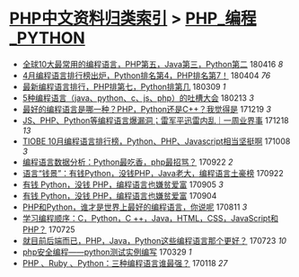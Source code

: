 [PHP中文资料归类索引](../README.md) > [PHP_编程_PYTHON](PHP_编程_PYTHON.md)
====
- [全球10大最常用的编程语言，PHP第五，Java第三，Python第二](http://jkwz.applinzi.com/ittc/7090394521735267339.html#%E5%85%A8%E7%90%8310%E5%A4%A7%E6%9C%80%E5%B8%B8%E7%94%A8%E7%9A%84%E7%BC%96%E7%A8%8B%E8%AF%AD%E8%A8%80%EF%BC%8CPHP%E7%AC%AC%E4%BA%94%EF%BC%8CJava%E7%AC%AC%E4%B8%89%EF%BC%8CPython%E7%AC%AC%E4%BA%8C) 180416 *8* 
- [4月编程语言排行榜出炉，Python排名第4，PHP排名第7！](http://jkwz.applinzi.com/ittc/7088079630374536208.html#4%E6%9C%88%E7%BC%96%E7%A8%8B%E8%AF%AD%E8%A8%80%E6%8E%92%E8%A1%8C%E6%A6%9C%E5%87%BA%E7%82%89%EF%BC%8CPython%E6%8E%92%E5%90%8D%E7%AC%AC4%EF%BC%8CPHP%E6%8E%92%E5%90%8D%E7%AC%AC7%EF%BC%81) 180404 *76* 
- [最新编程语言排行，PHP排第七，Python排第几](http://jkwz.applinzi.com/ittc/7078595689338897414.html#%E6%9C%80%E6%96%B0%E7%BC%96%E7%A8%8B%E8%AF%AD%E8%A8%80%E6%8E%92%E8%A1%8C%EF%BC%8CPHP%E6%8E%92%E7%AC%AC%E4%B8%83%EF%BC%8CPython%E6%8E%92%E7%AC%AC%E5%87%A0) 180309 *1* 
- [5种编程语言（java、python、c、js、php）的吐槽大会](http://jkwz.applinzi.com/ittc/7067728528420635655.html#5%E7%A7%8D%E7%BC%96%E7%A8%8B%E8%AF%AD%E8%A8%80%EF%BC%88java%E3%80%81python%E3%80%81c%E3%80%81js%E3%80%81php%EF%BC%89%E7%9A%84%E5%90%90%E6%A7%BD%E5%A4%A7%E4%BC%9A) 180213 *3* 
- [最好的编程语言是哪一种？PHP，Python还是C++？我觉得是](http://jkwz.applinzi.com/ittc/7048784132090364945.html#%E6%9C%80%E5%A5%BD%E7%9A%84%E7%BC%96%E7%A8%8B%E8%AF%AD%E8%A8%80%E6%98%AF%E5%93%AA%E4%B8%80%E7%A7%8D%EF%BC%9FPHP%EF%BC%8CPython%E8%BF%98%E6%98%AFC%2B%2B%EF%BC%9F%E6%88%91%E8%A7%89%E5%BE%97%E6%98%AF) 171219 *3* 
- [JS、PHP、Python等编程语言爆漏洞；雷军平迅雷内乱｜一周业界事](http://jkwz.applinzi.com/ittc/7048371977385935888.html#JS%E3%80%81PHP%E3%80%81Python%E7%AD%89%E7%BC%96%E7%A8%8B%E8%AF%AD%E8%A8%80%E7%88%86%E6%BC%8F%E6%B4%9E%EF%BC%9B%E9%9B%B7%E5%86%9B%E5%B9%B3%E8%BF%85%E9%9B%B7%E5%86%85%E4%B9%B1%EF%BD%9C%E4%B8%80%E5%91%A8%E4%B8%9A%E7%95%8C%E4%BA%8B) 171218 *13* 
- [TIOBE 10月编程语言排行榜，Python、PHP、Javascript相当坚挺啊](http://jkwz.applinzi.com/ittc/7022003937169900560.html#TIOBE+10%E6%9C%88%E7%BC%96%E7%A8%8B%E8%AF%AD%E8%A8%80%E6%8E%92%E8%A1%8C%E6%A6%9C%EF%BC%8CPython%E3%80%81PHP%E3%80%81Javascript%E7%9B%B8%E5%BD%93%E5%9D%9A%E6%8C%BA%E5%95%8A) 171008 *3* 
- [编程语言数据分析：Python最吃香，php最招骂？](http://jkwz.applinzi.com/ittc/7016079221930329105.html#%E7%BC%96%E7%A8%8B%E8%AF%AD%E8%A8%80%E6%95%B0%E6%8D%AE%E5%88%86%E6%9E%90%EF%BC%9APython%E6%9C%80%E5%90%83%E9%A6%99%EF%BC%8Cphp%E6%9C%80%E6%8B%9B%E9%AA%82%EF%BC%9F) 170922 *2* 
- [语言“钱景”：有钱Python，没钱PHP，Java老大，编程语言土豪榜](http://jkwz.applinzi.com/ittc/7016046932760462352.html#%E8%AF%AD%E8%A8%80%E2%80%9C%E9%92%B1%E6%99%AF%E2%80%9D%EF%BC%9A%E6%9C%89%E9%92%B1Python%EF%BC%8C%E6%B2%A1%E9%92%B1PHP%EF%BC%8CJava%E8%80%81%E5%A4%A7%EF%BC%8C%E7%BC%96%E7%A8%8B%E8%AF%AD%E8%A8%80%E5%9C%9F%E8%B1%AA%E6%A6%9C) 170922  
- [有钱 Python，没钱 PHP，编程语言也嫌贫爱富](http://jkwz.applinzi.com/ittc/7009754107106296848.html#%E6%9C%89%E9%92%B1+Python%EF%BC%8C%E6%B2%A1%E9%92%B1+PHP%EF%BC%8C%E7%BC%96%E7%A8%8B%E8%AF%AD%E8%A8%80%E4%B9%9F%E5%AB%8C%E8%B4%AB%E7%88%B1%E5%AF%8C) 170905 *3* 
- [有钱 Python，没钱 PHP，编程语言也嫌贫爱富](http://jkwz.applinzi.com/ittc/7009395879222707216.html#%E6%9C%89%E9%92%B1+Python%EF%BC%8C%E6%B2%A1%E9%92%B1+PHP%EF%BC%8C%E7%BC%96%E7%A8%8B%E8%AF%AD%E8%A8%80%E4%B9%9F%E5%AB%8C%E8%B4%AB%E7%88%B1%E5%AF%8C) 170904  
- [PHP和Python，谁才是世界上最好的编程语言，你说呢](http://jkwz.applinzi.com/ittc/7000526600658224144.html#PHP%E5%92%8CPython%EF%BC%8C%E8%B0%81%E6%89%8D%E6%98%AF%E4%B8%96%E7%95%8C%E4%B8%8A%E6%9C%80%E5%A5%BD%E7%9A%84%E7%BC%96%E7%A8%8B%E8%AF%AD%E8%A8%80%EF%BC%8C%E4%BD%A0%E8%AF%B4%E5%91%A2) 170811 *3* 
- [学习编程顺序：C，Python，C ++，Java，HTML，CSS，JavaScript和PHP？](http://jkwz.applinzi.com/ittc/6994205224615805968.html#%E5%AD%A6%E4%B9%A0%E7%BC%96%E7%A8%8B%E9%A1%BA%E5%BA%8F%EF%BC%9AC%EF%BC%8CPython%EF%BC%8CC+%2B%2B%EF%BC%8CJava%EF%BC%8CHTML%EF%BC%8CCSS%EF%BC%8CJavaScript%E5%92%8CPHP%EF%BC%9F) 170725  
- [就目前后端而已，PHP，Java，Python这些编程语言那个更好？](http://jkwz.applinzi.com/ittc/6993277242418136080.html#%E5%B0%B1%E7%9B%AE%E5%89%8D%E5%90%8E%E7%AB%AF%E8%80%8C%E5%B7%B2%EF%BC%8CPHP%EF%BC%8CJava%EF%BC%8CPython%E8%BF%99%E4%BA%9B%E7%BC%96%E7%A8%8B%E8%AF%AD%E8%A8%80%E9%82%A3%E4%B8%AA%E6%9B%B4%E5%A5%BD%EF%BC%9F) 170723 *10* 
- [php安全编程——python测试实例编写](http://jkwz.applinzi.com/ittc/6950382029924467716.html#php%E5%AE%89%E5%85%A8%E7%BC%96%E7%A8%8B%E2%80%94%E2%80%94python%E6%B5%8B%E8%AF%95%E5%AE%9E%E4%BE%8B%E7%BC%96%E5%86%99) 170329 *1* 
- [PHP 、Ruby 、Python：三种编程语言谁最强？](http://jkwz.applinzi.com/ittc/6924536188907291652.html#PHP+%E3%80%81Ruby+%E3%80%81Python%EF%BC%9A%E4%B8%89%E7%A7%8D%E7%BC%96%E7%A8%8B%E8%AF%AD%E8%A8%80%E8%B0%81%E6%9C%80%E5%BC%BA%EF%BC%9F) 170118 *27* 
